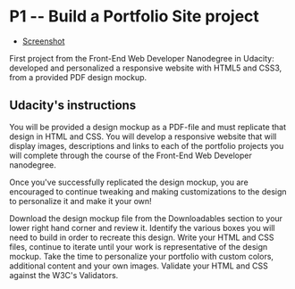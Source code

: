 # P1 -- Build a Portfolio Site project

* [Screenshot](https://github.com/chendddong/Udacity/blob/master/Intro%20to%20HTML%20and%20CSS/portfolio/mockup/images/Mockup_page.png)

First project from the Front-End Web Developer Nanodegree in Udacity:
developed and personalized a responsive website with HTML5 and CSS3, from a provided PDF design mockup.

## Udacity's instructions

You will be provided a design mockup as a PDF-file and must replicate that design in HTML and CSS. You will develop a responsive website that will display images, descriptions and links to each of the portfolio projects you will complete through the course of the Front-End Web Developer nanodegree.

Once you've successfully replicated the design mockup, you are encouraged to continue tweaking and making customizations to the design to personalize it and make it your own!

Download the design mockup file from the Downloadables section to your lower right hand corner and review it.
Identify the various boxes you will need to build in order to recreate this design.
Write your HTML and CSS files, continue to iterate until your work is representative of the design mockup.
Take the time to personalize your portfolio with custom colors, additional content and your own images.
Validate your HTML and CSS against the W3C's Validators.
